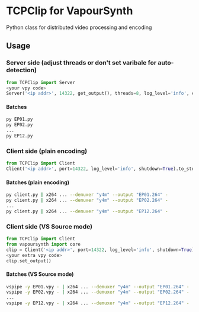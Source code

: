 # TCPClip for VapourSynth
Python class for distributed video processing and encoding

## Usage

### Server side (adjust threads or don't set varibale for auto-detection)
```python
from TCPClip import Server
<your vpy code>
Server('<ip addr>', 14322, get_output(), threads=8, log_level='info', compression_method=None, compression_level=1, compression_threads=1)
```

#### Batches
```sh
py EP01.py
py EP02.py
...
py EP12.py
```

### Client side (plain encoding)
```python
from TCPClip import Client
Client('<ip addr>', port=14322, log_level='info', shutdown=True).to_stdout()
```

#### Batches (plain encoding)
```sh
py client.py | x264 ... --demuxer "y4m" --output "EP01.264" -
py client.py | x264 ... --demuxer "y4m" --output "EP02.264" -
...
py client.py | x264 ... --demuxer "y4m" --output "EP12.264" -
```

### Client side (VS Source mode)
```python
from TCPClip import Client
from vapoursynth import core
clip = Client('<ip addr>', port=14322, log_level='info', shutdown=True).as_source()
<your extra vpy code>
clip.set_output()
```

#### Batches (VS Source mode)
```sh
vspipe -y EP01.vpy - | x264 ... --demuxer "y4m" --output "EP01.264" -
vspipe -y EP02.vpy - | x264 ... --demuxer "y4m" --output "EP02.264" -
...
vspipe -y EP12.vpy - | x264 ... --demuxer "y4m" --output "EP12.264" -
```
